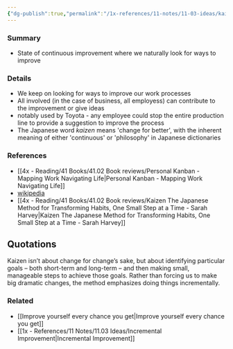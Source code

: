 ```yaml
---
{"dg-publish":true,"permalink":"/1x-references/11-notes/11-03-ideas/kaizen-japanese-method-of-continuous-improvement/","title":"Kaizen - Japanese method of continuous improvement","created":"2024-02-14T20:18:29.019+03:00","updated":"2024-02-14T20:18:29.019+03:00"}
---
```



### Summary
- State of continuous improvement where we naturally look for ways to improve 

### Details
- We keep on looking for ways to improve our work processes
- All involved (in the case of business, all employess) can contribute to the improvement or give ideas
- notably used by Toyota - any employee could stop the entire production line to provide a suggestion to improve the process
- The Japanese word _kaizen_ means 'change for better', with the inherent meaning of either 'continuous' or 'philosophy' in Japanese dictionaries

### References
- [[4x - Reading/41 Books/41.02 Book reviews/Personal Kanban - Mapping Work Navigating Life\|Personal Kanban - Mapping Work Navigating Life]]
- [wikipedia](https://en.wikipedia.org/wiki/Kaizen)
- [[4x - Reading/41 Books/41.02 Book reviews/Kaizen The Japanese Method for Transforming Habits, One Small Step at a Time - Sarah Harvey\|Kaizen The Japanese Method for Transforming Habits, One Small Step at a Time - Sarah Harvey]]

## Quotations
Kaizen isn’t about change for change’s sake, but about identifying particular goals – both short-term and long-term – and then making small, manageable steps to achieve those goals. Rather than forcing us to make big dramatic changes, the method emphasizes doing things incrementally.

### Related
- [[Improve yourself every chance you get\|Improve yourself every chance you get]]
- [[1x - References/11 Notes/11.03 Ideas/Incremental Improvement\|Incremental Improvement]]